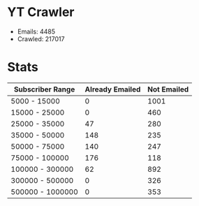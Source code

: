 # YT Crawler
- Emails: 4485
- Crawled: 217017

# Stats
| Subscriber Range  | Already Emailed | Not Emailed |
|-------|-------|-------|
| 5000 - 15000 | 0 | 1001 |
| 15000 - 25000 | 0 | 460 |
| 25000 - 35000 | 47 | 280 |
| 35000 - 50000 | 148 | 235 |
| 50000 - 75000 | 140 | 247 |
| 75000 - 100000 | 176 | 118 |
| 100000 - 300000 | 62 | 892 |
| 300000 - 500000 | 0 | 326 |
| 500000 - 1000000 | 0 | 353 |
